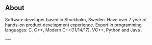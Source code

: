 ## About

<p style="font-size:14px">
Software developer based in Stockholm, Sweden.
Have over 7 year of hands-on product development experience.
Expert in programming languages: C, C++, Modern C++(11/14/17), VC++, Python and Java .
</p>
---
